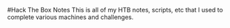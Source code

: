 #Hack The Box Notes
This is all of my HTB notes, scripts, etc that I used to complete various machines and challenges.
